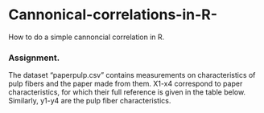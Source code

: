 # Cannonical-correlations-in-R-
How to do a simple cannoncial correlation in R. 

### Assignment. 
The dataset “paperpulp.csv” contains measurements on characteristics of pulp fibers and the paper made
from them. X1-x4 correspond to paper characteristics, for which their full reference is given in the table
below. Similarly, y1-y4 are the pulp fiber characteristics.
